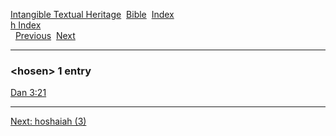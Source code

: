 [Intangible Textual Heritage](../../index)  [Bible](../index) 
[Index](index)   
[h Index](_h_)  
  [Previous](c05598)  [Next](c05600) 

------------------------------------------------------------------------

### &lt;hosen&gt; 1 entry

[Dan 3:21](../kjv/dan003.htm#021)  

------------------------------------------------------------------------

[Next: hoshaiah (3)](c05600)
